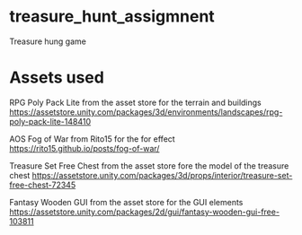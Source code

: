 # treasure_hunt_assigmnent
Treasure hung game

# Assets used

RPG Poly Pack Lite from the asset store 
for the terrain and buildings
https://assetstore.unity.com/packages/3d/environments/landscapes/rpg-poly-pack-lite-148410

AOS Fog of War from Rito15 
for the for effect
https://rito15.github.io/posts/fog-of-war/

Treasure Set Free Chest from the asset store 
fore the model of the treasure chest
https://assetstore.unity.com/packages/3d/props/interior/treasure-set-free-chest-72345

 
Fantasy Wooden GUI  from the asset store 
for the GUI elements
https://assetstore.unity.com/packages/2d/gui/fantasy-wooden-gui-free-103811
